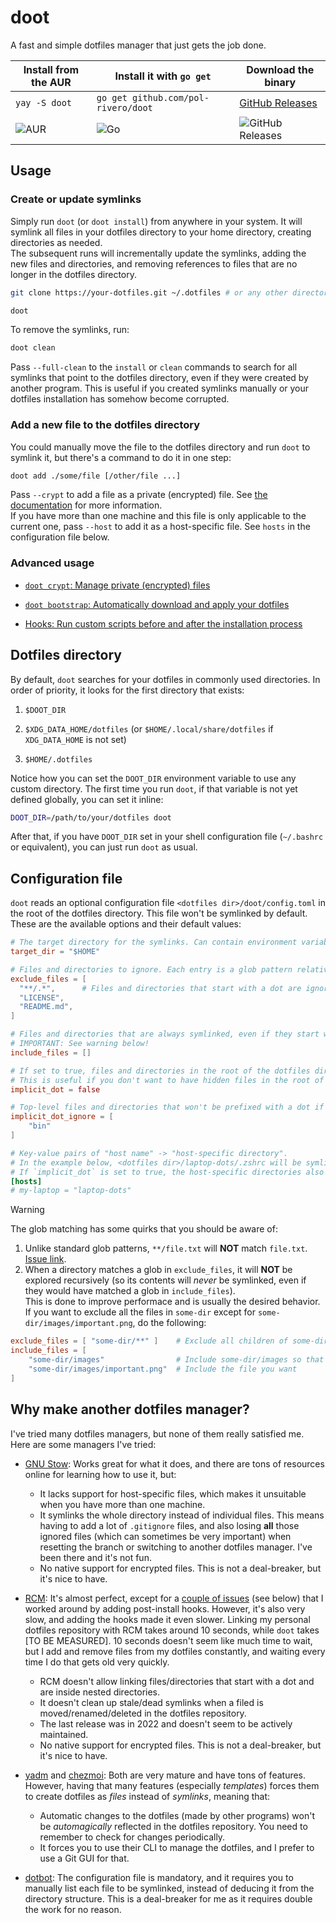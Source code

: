 # doot

A fast and simple dotfiles manager that just gets the job done.

| Install from the AUR | Install it with `go get` | Download the binary |
| --- | --- | --- |
| `yay -S doot` | `go get github.com/pol-rivero/doot` | [GitHub Releases](https://github.com/pol-rivero/doot/releases/tag/latest) |
| ![AUR](https://img.shields.io/aur/version/doot) | ![Go](https://img.shields.io/github/go-mod/go-version/pol-rivero/doot) | ![GitHub Releases](https://img.shields.io/github/v/release/pol-rivero/doot) |

## Usage

### Create or update symlinks

Simply run `doot` (or `doot install`) from anywhere in your system. It will symlink all files in your dotfiles directory to your home directory, creating directories as needed.  
The subsequent runs will incrementally update the symlinks, adding the new files and directories, and removing references to files that are no longer in the dotfiles directory.

```sh
git clone https://your-dotfiles.git ~/.dotfiles # or any other directory

doot
```

To remove the symlinks, run:

```sh
doot clean
```

Pass `--full-clean` to the `install` or `clean` commands to search for all symlinks that point to the dotfiles directory, even if they were created by another program. This is useful if you created symlinks manually or your dotfiles installation has somehow become corrupted. 


### Add a new file to the dotfiles directory

You could manually move the file to the dotfiles directory and run `doot` to symlink it, but there's a command to do it in one step:

```sh
doot add ./some/file [/other/file ...]
```

Pass `--crypt` to add a file as a private (encrypted) file. See [the documentation](docs/encryption.md) for more information.  
If you have more than one machine and this file is only applicable to the current one, pass `--host` to add it as a host-specific file. See `hosts` in the configuration file below.


### Advanced usage

- [`doot crypt`: Manage private (encrypted) files](docs/encryption.md)

- [`doot bootstrap`: Automatically download and apply your dotfiles](docs/bootstrap.md)

- [Hooks: Run custom scripts before and after the installation process](docs/hooks.md)


## Dotfiles directory

By default, `doot` searches for your dotfiles in commonly used directories. In order of priority, it looks for the first directory that exists:

1. `$DOOT_DIR`

2. `$XDG_DATA_HOME/dotfiles` (or `$HOME/.local/share/dotfiles` if `XDG_DATA_HOME` is not set)

3. `$HOME/.dotfiles`

Notice how you can set the `DOOT_DIR` environment variable to use any custom directory. The first time you run `doot`, if that variable is not yet defined globally, you can set it inline:

```sh
DOOT_DIR=/path/to/your/dotfiles doot
```

After that, if you have `DOOT_DIR` set in your shell configuration file (`~/.bashrc` or equivalent), you can just run `doot` as usual.

## Configuration file

`doot` reads an optional configuration file `<dotfiles dir>/doot/config.toml` in the root of the dotfiles directory. This file won't be symlinked by default. These are the available options and their default values:

```toml
# The target directory for the symlinks. Can contain environment variables.
target_dir = "$HOME"

# Files and directories to ignore. Each entry is a glob pattern relative to the dotfiles directory.
exclude_files = [
  "**/.*",      # Files and directories that start with a dot are ignored by default
  "LICENSE",
  "README.md",
]

# Files and directories that are always symlinked, even if they start with a dot or match a pattern in `exclude_files`. Each entry is a glob pattern relative to the dotfiles directory.
# IMPORTANT: See warning below!
include_files = []

# If set to true, files and directories in the root of the dotfiles directory will be prefixed with a dot. For example, `<dotfiles dir>/config/foo` will be symlinked to `~/.config/foo`.
# This is useful if you don't want to have hidden files in the root of the dotfiles directory.
implicit_dot = false

# Top-level files and directories that won't be prefixed with a dot if `implicit_dot` is set to true. Each entry is the name of a file or directory in the root of the dotfiles directory.
implicit_dot_ignore = [
    "bin"
]

# Key-value pairs of "host name" -> "host-specific directory".
# In the example below, <dotfiles dir>/laptop-dots/.zshrc will be symlinked to ~/.zshrc, taking precedence over <dotfiles dir>/.zshrc, if the hostname is "my-laptop".
# If `implicit_dot` is set to true, the host-specific directories also count as top-level. For example, <dotfiles dir>/laptop-dots/config/foo will be symlinked to ~/.config/foo.
[hosts]
# my-laptop = "laptop-dots"
```

> [!WARNING]
> The glob matching has some quirks that you should be aware of:
> 1. Unlike standard glob patterns, `**/file.txt` will **NOT** match `file.txt`. [Issue link](https://github.com/gobwas/glob/issues/58).
> 2. When a directory matches a glob in `exclude_files`, it will **NOT** be explored recursively (so its contents will *never* be symlinked, even if they would have matched a glob in `include_files`).  
>   This is done to improve performace and is usually the desired behavior. If you want to exclude all the files in `some-dir` except for `some-dir/images/important.png`, do the following:
>   ```toml
>   exclude_files = [ "some-dir/**" ]    # Exclude all children of some-dir, but not some-dir itself, so that it can be explored
>   include_files = [
>       "some-dir/images"                # Include some-dir/images so that it can be explored. Its children are NOT included (no trailing `/**`)
>       "some-dir/images/important.png"  # Include the file you want
>   ]

## Why make another dotfiles manager?

I've tried many dotfiles managers, but none of them really satisfied me. Here are some managers I've tried:

- [GNU Stow](https://www.gnu.org/software/stow/): Works great for what it does, and there are tons of resources online for learning how to use it, but:
  - It lacks support for host-specific files, which makes it unsuitable when you have more than one machine.
  - It symlinks the whole directory instead of individual files. This means having to add a lot of `.gitignore` files, and also losing **all** those ignored files (which can sometimes be very important) when resetting the branch or switching to another dotfiles manager. I've been there and it's not fun.
  - No native support for encrypted files. This is not a deal-breaker, but it's nice to have.

- [RCM](https://thoughtbot.github.io/rcm/): It's almost perfect, except for a [couple of issues](https://github.com/thoughtbot/rcm/issues/306) (see below) that I worked around by adding post-install hooks. However, it's also very slow, and adding the hooks made it even slower. Linking my personal dotfiles repository with RCM takes around 10 seconds, while `doot` takes [TO BE MEASURED]. 10 seconds doesn't seem like much time to wait, but I add and remove files from my dotfiles constantly, and waiting every time I do that gets old very quickly.
  - RCM doesn't allow linking files/directories that start with a dot and are inside nested directories.
  - It doesn't clean up stale/dead symlinks when a filed is moved/renamed/deleted in the dotfiles repository. 
  - The last release was in 2022 and doesn't seem to be actively maintained.
  - No native support for encrypted files. This is not a deal-breaker, but it's nice to have.

- [yadm](https://yadm.io/) and [chezmoi](https://www.chezmoi.io/): Both are very mature and have tons of features. However, having that many features (especially *templates*) forces them to create dotfiles as *files* instead of *symlinks*, meaning that:
  - Automatic changes to the dotfiles (made by other programs) won't be *automagically* reflected in the dotfiles repository. You need to remember to check for changes periodically.
  - It forces you to use their CLI to manage the dotfiles, and I prefer to use a Git GUI for that.

- [dotbot](https://github.com/anishathalye/dotbot): The configuration file is mandatory, and it requires you to manually list each file to be symlinked, instead of deducing it from the directory structure. This is a deal-breaker for me as it requires double the work for no reason.
